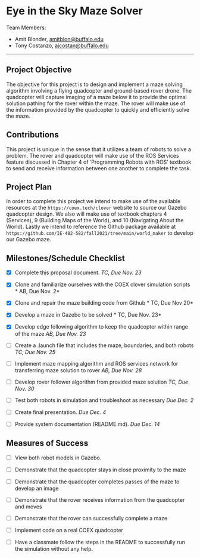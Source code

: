 # Eye in the Sky Maze Solver

Team Members:
- Amit Blonder, amitblon@buffalo.edu 
- Tony Costanzo, ajcostan@buffalo.edu

--- 

## Project Objective
The objective for this project is to design and implement a maze solving algorithm involving a flying quadcopter and ground-based rover drone. The quadcopter will capture imaging of a maze below it to provide the optimal solution pathing for the rover within the maze. The rover will make use of the information provided by the quadcopter to quickly and efficiently solve the maze.


## Contributions
This project is unique in the sense that it utilizes a team of robots to solve a problem. The rover and quadcopter will make use of the ROS Services feature discussed in Chapter 4 of ‘Programming Robots with ROS’ textbook to send and receive information between one another to complete the task. 


## Project Plan
In order to complete this project we intend to make use of the available resources at the `https://coex.tech/clover` website to source our Gazebo quadcopter design. We also will make use of textbook chapters 4 (Services), 9 (Building Maps of the World), and 10 (Navigating About the World). Lastly we intend to reference the Github package available at `https://github.com/IE-482-582/fall2021/tree/main/world_maker` to develop our Gazebo maze.


## Milestones/Schedule Checklist
- [x] Complete this proposal document.  *TC, Due Nov. 23* 
- [x] Clone and familiarize ourselves with the COEX clover simulation scripts * AB, Due Nov. 2*
- [x] Clone and repair the maze building code from Github * TC, Due Nov 20* 
- [x] Develop a maze in Gazebo to be solved  * TC, Due Nov. 23*
- [x] Develop edge following algorithm to keep the quadcopter within range of the maze *AB, Due Nov. 23*
- [ ] Create a .launch file that includes the maze, boundaries, and both robots *TC, Due Nov. 25*
- [ ] Implement maze mapping algorithm and ROS services network for transferring maze solution to rover *AB, Due Nov. 28*
- [ ] Develop rover follower algorithm from provided maze solution *TC, Due Nov. 30*
- [ ] Test both robots in simulation and troubleshoot as necessary *Due Dec. 2*
- [ ] Create final presentation.  *Due Dec. 4*
- [ ] Provide system documentation (README.md).  *Due Dec. 14*


## Measures of Success
- [ ] View both robot models in Gazebo.
- [ ] Demonstrate that the quadcopter stays in close proximity to the maze
- [ ] Demonstrate that the quadcopter completes passes of the maze to develop an image
- [ ] Demonstrate that the rover receives information from the quadcopter and moves
- [ ] Demonstrate that the rover can successfully complete a maze
- [ ] Implement code on a real COEX quadcopter
- [ ] Have a classmate follow the steps in the README to successfully run the simulation without any help.


